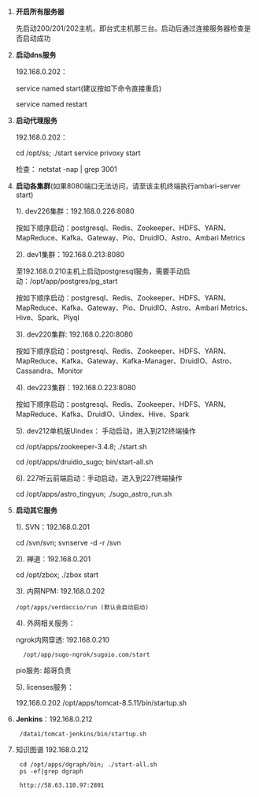 1. **开启所有服务器**


    先启动200/201/202主机，即台式主机那三台。启动后通过连接服务器检查是否启动成功

2. **启动dns服务**


    192.168.0.202：
    
    service named start(建议按如下命令直接重启)
    
    service named restart

3. **启动代理服务**


    192.168.0.202：

    cd /opt/ss; ./start
    service privoxy start

    检查： netstat -nap | grep 3001

4. **启动各集群**(如果8080端口无法访问，请至该主机终端执行ambari-server start)


    1). dev226集群：192.168.0.226:8080

    按如下顺序启动：postgresql、Redis、Zookeeper、HDFS、YARN、MapReduce、Kafka、Gateway、Pio、DruidIO、Astro、Ambari Metrics

    2). dev1集群：192.168.0.213:8080

    至192.168.0.210主机上启动postgresql服务，需要手动启动：/opt/app/postgres/pg_start

    按如下顺序启动：postgresql、Redis、Zookeeper、HDFS、YARN、MapReduce、Kafka、Gateway、Pio、DruidIO、Astro、Ambari Metrics、Hive、Spark、Plyql

    3). dev220集群: 192.168.0.220:8080

    按如下顺序启动：postgresql、Redis、Zookeeper、HDFS、YARN、MapReduce、Kafka、Gateway、Kafka-Manager、DruidIO、Astro、Cassandra、Monitor

    4). dev223集群：192.168.0.223:8080

    按如下顺序启动：postgresql、Redis、Zookeeper、HDFS、YARN、MapReduce、Kafka、DruidIO、Uindex、Hive、Spark

    5). dev212单机版Uindex： 手动启动，进入到212终端操作

    cd /opt/apps/zookeeper-3.4.8; ./start.sh

    cd /opt/apps/druidio_sugo; bin/start-all.sh

    6). 227听云前端启动：手动启动，进入到227终端操作

    cd /opt/apps/astro_tingyun; ./sugo_astro_run.sh



5. **启动其它服务**


    1). SVN：192.168.0.201

    cd /svn/svn; svnserve -d -r /svn

    2). 禅道：192.168.0.201

    cd /opt/zbox; ./zbox start

    3). 内网NPM: 192.168.0.202 
    
       /opt/apps/verdaccio/run (默认会自动启动)
    
    4). 外网相关服务：

     ngrok内网穿透: 192.168.0.210 

         /opt/app/sugo-ngrok/sugoio.com/start

    pio服务:  超哥负责
    
    5). licenses服务：

     192.168.0.202
     /opt/apps/tomcat-8.5.11/bin/startup.sh



6. **Jenkins**：192.168.0.212 

        /data1/tomcat-jenkins/bin/startup.sh

7. 知识图谱 192.168.0.212

        cd /opt/apps/dgraph/bin; ./start-all.sh
        ps -ef|grep dgraph
        
        http://58.63.110.97:2801

